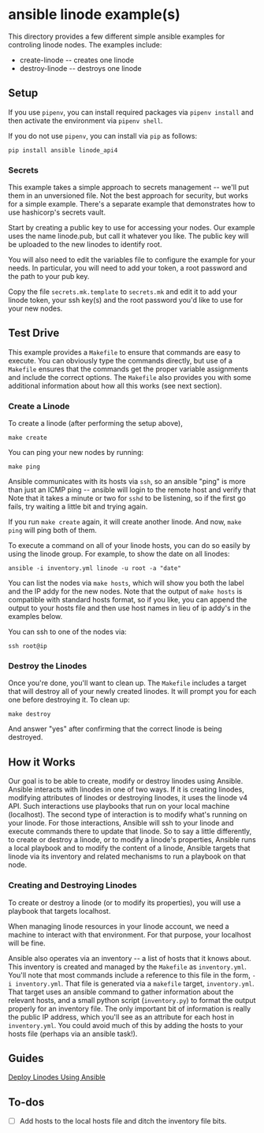 # ansible linode example(s)

This directory provides a few different simple ansible examples for controling
linode nodes.  The examples include:

- create-linode -- creates one linode
- destroy-linode -- destroys one linode

## Setup

If you use `pipenv`, you can install required packages via `pipenv install` and
then activate the environment via `pipenv shell`.  

If you do not use `pipenv`, you can install via `pip` as follows:

`pip install ansible linode_api4`


### Secrets

This example takes a simple approach to secrets management -- we'll put them
in an unversioned file.  Not the best approach for security, but works for a
simple example.  There's a separate example that demonstrates how to use
hashicorp's secrets vault.

Start by creating a public key to use for accessing your nodes.  Our example uses
the name linode.pub, but call it whatever you like.  The public key will be uploaded
to the new linodes to identify root.

You will also need to edit the variables file to configure the example for
your needs.  In particular, you will need to add your token, a root password
and the path to your pub key.

Copy the file `secrets.mk.template` to `secrets.mk` and edit it to add your
linode token, your ssh key(s) and the root password you'd like to use for your
new nodes.


## Test Drive

This example provides a `Makefile` to ensure that commands are easy to execute.
You can obviously type the commands directly, but use of a `Makefile` ensures
that the commands get the proper variable assignments and include the correct
options.  The `Makefile` also provides you with some additional information about
how all this works (see next section).

### Create a Linode

To create a linode (after performing the setup above), 

```
make create
```

You can ping your new nodes by running:

```
make ping
````

Ansible communicates with
its hosts via `ssh`, so an ansible "ping" is more than just an ICMP ping -- ansible
will login to the remote host and verify that Note that it takes a minute
or two for `sshd` to be listening, so if the first go fails, try waiting a little
bit and trying again.

If you run `make create` again, it will create another linode.  And now, `make ping`
will ping both of them.

To execute a command on all of your linode hosts, you can do so easily by using
the linode group.  For example, to show the date on all linodes:

```
ansible -i inventory.yml linode -u root -a "date"
```

You can list the nodes via `make hosts`, which will show you both the label and the
IP addy for the new nodes.  Note that the output of `make hosts` is compatible with
standard hosts format, so if you like, you can append the output to your hosts file
and then use host names in lieu of ip addy's in the examples below.

You can ssh to one of the nodes via:

```
ssh root@ip
```

### Destroy the Linodes

Once you're done, you'll want to clean up.  The `Makefile` includes a target
that will destroy all of your newly created linodes.  It will prompt you for
each one before destroying it.  To clean up:

```
make destroy
```
And answer "yes" after confirming that the correct linode is being destroyed.


## How it Works

Our goal is to be able to create, modify or destroy linodes using Ansible.  Ansible
interacts with linodes in one of two ways.  If it is creating linodes, modifying attributes
of linodes or destroying linodes, it uses the linode v4 API.  Such interactions 
use playbooks that run on your local machine (localhost).  The second type of interaction
is to modify what's running on your linode.  For those interactions, Ansible will
ssh to your linode and execute commands there to update that linode.  So to say
a little differently, to create or destroy a linode, or to modify a linode's
properties, Ansible runs a local playbook and to modify the content of a linode,
Ansible targets that linode via its inventory and related mechanisms to run a
playbook on that node.

### Creating and Destroying Linodes

To create or destroy a linode (or to modify its properties), you will use a 
playbook that targets localhost.  

When managing linode resources in your linode account, we need a machine to
interact with that environment.  For that purpose, your localhost will be fine.

Ansible also operates via an inventory -- a list of hosts that it knows about.
This inventory is created and managed by the `Makefile` as `inventory.yml`.  You'll
note that most commands include a reference to this file in the form, `-i inventory.yml`.
That file is generated via a `makefile` target, `inventory.yml`.  That target
uses an ansible command to gather information about the relevant hosts, and a
small python script (`inventory.py`) to format the output properly for an inventory
file.  The only important bit of information is really the public IP address, which
you'll see as an attribute for each host in `inventory.yml`.  You could avoid much
of this by adding the hosts to your hosts file (perhaps via an ansible task!).

## Guides
[Deploy Linodes Using Ansible](https://www.linode.com/docs/applications/configuration-management/deploy-linodes-using-ansible/)

## To-dos

- [ ] Add hosts to the local hosts file and ditch the inventory file bits.
